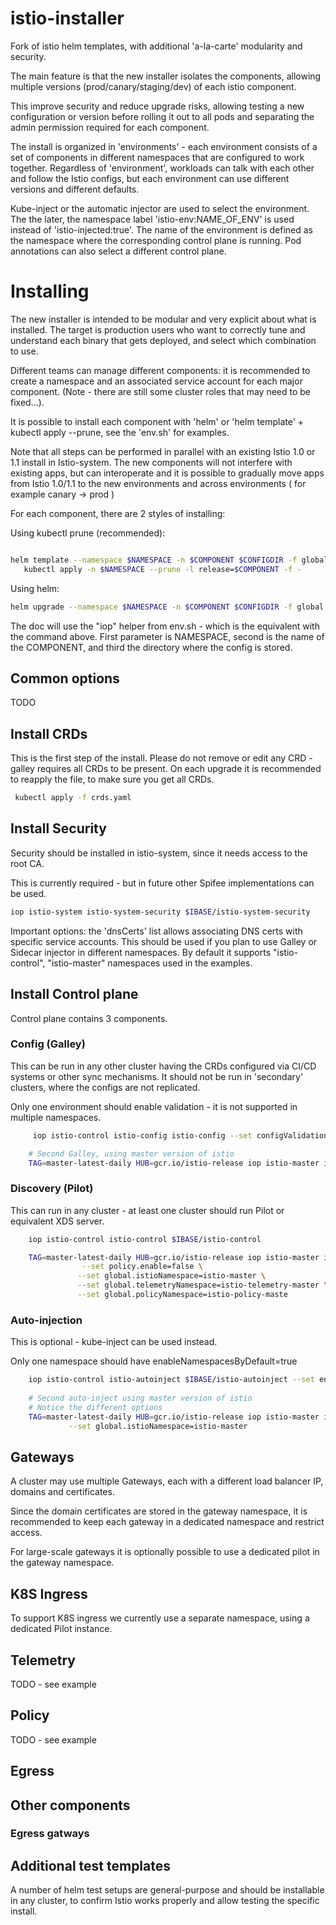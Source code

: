 # istio-installer

Fork of istio helm templates, with additional 'a-la-carte' modularity and security.

The main feature is that the new installer isolates the components, allowing multiple
versions (prod/canary/staging/dev) of each istio component.

This improve security and reduce upgrade risks, allowing testing a new configuration or version 
before rolling it out to all pods and separating the admin permission required for each 
component.

The install is organized in 'environments' - each environment consists of a set of components
in different namespaces that are configured to work together. Regardless of 'environment',
workloads can talk with each other and follow the Istio configs, but each environment 
can use different versions and different defaults. 

Kube-inject or the automatic injector are used to select the environment. The the later,
the namespace label 'istio-env:NAME_OF_ENV' is used instead of 'istio-injected:true'.
The name of the environment is defined as the namespace where the corresponding control plane is 
running. Pod annotations can also select a different control plane. 

# Installing

The new installer is intended to be modular and very explicit about what is installed.
The target is production users who want to correctly tune and understand each binary that
gets deployed, and select which combination to use.

Different teams can manage different components: it is recommended to create a namespace
and an associated service account for each major component. (Note - there are still some 
cluster roles that may need to be fixed...).

It is possible to install each component with 'helm' or 'helm template' + kubectl apply --prune,
see the 'env.sh' for examples.

Note that all steps can be performed in parallel with an existing Istio 1.0 or 1.1 install in
Istio-system. The new components will not interfere with existing apps, but can interoperate 
and it is possible to gradually move apps from Istio 1.0/1.1 to the new environments and 
across environments ( for example canary -> prod )

For each component, there are 2 styles of installing:

Using kubectl prune (recommended):

```bash

helm template --namespace $NAMESPACE -n $COMPONENT $CONFIGDIR -f global.yaml | \
   kubectl apply -n $NAMESPACE --prune -l release=$COMPONENT -f -

```

Using helm:

```bash
helm upgrade --namespace $NAMESPACE -n $COMPONENT $CONFIGDIR -f global.yaml 
```

The doc will use the "iop" helper from env.sh - which is the equivalent with the command 
above. First parameter is NAMESPACE, second is the name of the COMPONENT, and third the directory 
where the config is stored.

## Common options

TODO

## Install CRDs

This is the first step of the install. Please do not remove or edit any CRD - galley requires 
all CRDs to be present. On each upgrade it is recommended to reapply the file, to make sure 
you get all CRDs.

```bash
 kubectl apply -f crds.yaml
```

## Install Security

Security should be installed in istio-system, since it needs access to the root CA. 

This is currently required - but in future other Spifee implementations can be used.

```bash
iop istio-system istio-system-security $IBASE/istio-system-security
```

Important options: the 'dnsCerts' list allows associating DNS certs with specific service accounts.
This should be used if you plan to use Galley or Sidecar injector in different namespaces.
By default it supports "istio-control", "istio-master" namespaces used in the examples.


## Install Control plane 


Control plane contains 3 components. 

### Config (Galley) 

This can be run in any other cluster having the CRDs configured via CI/CD systems or other sync mechanisms. 
It should not be run in 'secondary' clusters, where the configs are not replicated.

Only one environment should enable validation - it is not supported in multiple namespaces.

```bash  
     iop istio-control istio-config istio-config --set configValidation=true

    # Second Galley, using master version of istio
    TAG=master-latest-daily HUB=gcr.io/istio-release iop istio-master istio-config-master istio-config
```

### Discovery (Pilot)

This can run in any cluster - at least one cluster should run Pilot or equivalent XDS server.

```bash
    iop istio-control istio-control $IBASE/istio-control

    TAG=master-latest-daily HUB=gcr.io/istio-release iop istio-master istio-control-master $IBASE/istio-control \
                --set policy.enable=false \
               --set global.istioNamespace=istio-master \
               --set global.telemetryNamespace=istio-telemetry-master \
               --set global.policyNamespace=istio-policy-maste

```

### Auto-injection 

This is optional - kube-inject can be used instead.

Only one namespace should have enableNamespacesByDefault=true

```bash
    iop istio-control istio-autoinject $IBASE/istio-autoinject --set enableNamespacesByDefault=true
    
    # Second auto-inject using master version of istio
    # Notice the different options
    TAG=master-latest-daily HUB=gcr.io/istio-release iop istio-master istio-autoinject-master $IBASE/istio-autoinject \
             --set global.istioNamespace=istio-master 

```

## Gateways

A cluster may use multiple Gateways, each with a different load balancer IP, domains and certificates.

Since the domain certificates are stored in the gateway namespace, it is recommended to keep each 
gateway in a dedicated namespace and restrict access.

For large-scale gateways it is optionally possible to use a dedicated pilot in the gateway namespace. 

## K8S Ingress

To support K8S ingress we currently use a separate namespace, using a dedicated Pilot instance. 

## Telemetry 

TODO - see example

## Policy 

TODO - see example

## Egress 


## Other components 


### Egress gatways


## Additional test templates

A number of helm test setups are general-purpose and should be installable in any cluster, to confirm
Istio works properly and allow testing the specific install.

